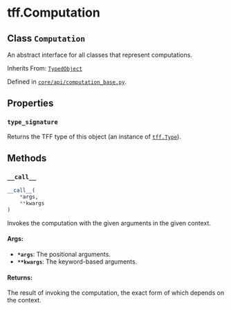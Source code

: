 <div itemscope itemtype="http://developers.google.com/ReferenceObject">
<meta itemprop="name" content="tff.Computation" />
<meta itemprop="path" content="Stable" />
<meta itemprop="property" content="type_signature"/>
<meta itemprop="property" content="__call__"/>
</div>

# tff.Computation

## Class `Computation`

An abstract interface for all classes that represent computations.

Inherits From: [`TypedObject`](../tff/TypedObject.md)

Defined in
[`core/api/computation_base.py`](http://github.com/tensorflow/federated/tree/master/tensorflow_federated/python/core/api/computation_base.py).

<!-- Placeholder for "Used in" -->


## Properties

<h3 id="type_signature"><code>type_signature</code></h3>

Returns the TFF type of this object (an instance of
<a href="../tff/Type.md"><code>tff.Type</code></a>).

## Methods

<h3 id="__call__"><code>__call__</code></h3>

```python
__call__(
    *args,
    **kwargs
)
```

Invokes the computation with the given arguments in the given context.

#### Args:

*   <b>`*args`</b>: The positional arguments.
*   <b>`**kwargs`</b>: The keyword-based arguments.

#### Returns:

The result of invoking the computation, the exact form of which depends on the
context.
